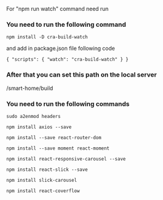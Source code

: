 For "npm run watch" command need run

### You need to run the following command

`npm install -D cra-build-watch`

and add in package.json file following code
 
`{
   "scripts": {
     "watch": "cra-build-watch"
   }
 }`
 
 
### After that you can set this path on the local server

/smart-home/build


### You need to run the following commands

`sudo a2enmod headers`

`npm install axios --save`

`npm install --save react-router-dom`

`npm install --save moment react-moment`

`npm install react-responsive-carousel --save`

`npm install react-slick --save`

`npm install slick-carousel`

`npm install react-coverflow`